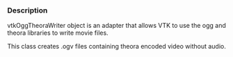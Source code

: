 ### Description

vtkOggTheoraWriter object is an adapter that allows VTK to use the ogg and theora libraries to write movie files. 

This class creates .ogv files containing theora encoded video without audio.
